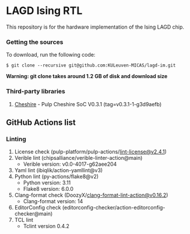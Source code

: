 LAGD Ising RTL
=============================

This repository is for the hardware implementation of the Ising LAGD chip.

###  Getting the sources

To download, run the following code:

    $ git clone --recursive git@github.com:KULeuven-MICAS/lagd-im.git

**Warning: git clone takes around 1.2 GB of disk and download size**

### Third-party libraries

1. [Cheshire](https://github.com/pulp-platform/cheshire) - Pulp Cheshire SoC V0.3.1 (tag=v0.3.1-1-g3d9aefb)

## GitHub Actions list

### Linting

1. License check (pulp-platform/pulp-actions/lint-license@v2.4.1)
2. Verible lint (chipsalliance/verible-linter-action@main)
   - Verible version: v0.0-4017-g62aee204
3. Yaml lint (ibiqlik/action-yamllint@v3)
4. Python lint (py-actions/flake8@v2)
   - Python version: 3.11
   - Flake8 version: 6.0.0
5. Clang-format check (DoozyX/clang-format-lint-action@v0.16.2)
   - Clang-format version: 14
6. EditorConfig check (editorconfig-checker/action-editorconfig-checker@main)
7. TCL lint
    - Tclint version 0.4.2
